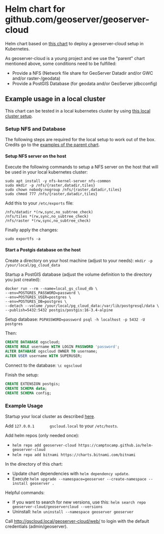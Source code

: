 # Helm chart for github.com/geoserver/geoserver-cloud

Helm chart based on [this chart](https://github.com/camptocamp/helm-geoserver-cloud) to deploy a geoserver-cloud setup in Kubernetes.

As geoserver-cloud is a young project and we use the "parent" chart mentioned above, some conditions need to be fulfilled:

* Provide a NFS (Network file share for GeoServer Datadir and/or GWC and/or raster-/geodata)
* Provide a PostGIS Database (for geodata and/or GeoServer jdbcconfig)

## Example usage in a local cluster

This chart can be tested in a local kubernetes cluster by using [this local cluster setup](https://github.com/terrestris/kind-dev-cluster).

### Setup NFS and Database

The following steps are required for the local setup to work out of the box.
Credits go to the [examples of the parent chart](https://github.com/camptocamp/helm-geoserver-cloud/blob/master/examples/README.md).

#### Setup NFS server on the host

Execute the following commands to setup a NFS server on the host that will be used in your local kubernetes cluster:

```shell
sudo apt install -y nfs-kernel-server nfs-common
sudo mkdir -p /nfs/{raster,datadir,tiles}
sudo chown nobody:nogroup /nfs/{raster,datadir,tiles}
sudo chmod 777 /nfs/{raster,datadir,tiles}
```

Add this to your `/etc/exports` file:

```
/nfs/datadir *(rw,sync,no_subtree_check)
/nfs/tiles *(rw,sync,no_subtree_check)
/nfs/raster *(rw,sync,no_subtree_check)
```

Finally apply the changes:

```
sudo exportfs -a
```

#### Start a Postgis database on the host

Create a directory on your host machine (adjust to your needs): `mkdir -p /your/local/pg_cloud_data`

Startup a PostGIS database (adjust the volume definition to the directory you just created):

```shell
docker run --rm --name=local_gs_cloud_db \
--env=POSTGRES_PASSWORD=password \
--env=POSTGRES_USER=postgres \
--env=POSTGRES_DB=postgres \
--detach --volume /your/local/pg_cloud_data:/var/lib/postgresql/data \
--publish=5432:5432 postgis/postgis:16-3.4-alpine
```

Setup database: `PGPASSWORD=password psql -h localhost -p 5432 -U postgres`

Then:

```sql
CREATE DATABASE ogscloud;
CREATE ROLE username WITH LOGIN PASSWORD 'password';
ALTER DATABASE ogscloud OWNER TO username;
ALTER USER username WITH SUPERUSER;
```

Connect to the database: `\c ogscloud`

Finish the setup:

```sql
CREATE EXTENSION postgis;
CREATE SCHEMA data;
CREATE SCHEMA config;
```

### Example Usage

Startup your local cluster as described [here](https://github.com/terrestris/kind-dev-cluster).

Add `127.0.0.1       gscloud.local` to your `/etc/hosts`.

Add helm repos (only needed once):

* `helm repo add geoserver-cloud https://camptocamp.github.io/helm-geoserver-cloud`
* `helm repo add bitnami https://charts.bitnami.com/bitnami`

In the directory of this chart:

* Update chart dependencies with `helm dependency update`.
* Execute `helm upgrade --namespace=geoserver --create-namespace --install geoserver .`

Helpful commands:

* If you want to search for new versions, use this: `helm search repo geoserver-cloud/geoservercloud --versions`
* Uninstall: `helm uninstall --namespace geoserver geoserver`

Call http://gscloud.local/geoserver-cloud/web/ to login with the default credentials (admin/geoserver).
